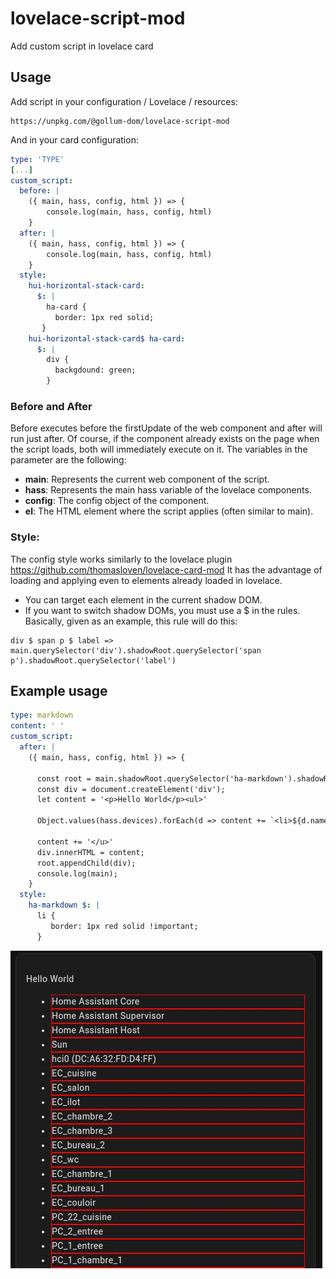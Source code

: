 # lovelace-script-mod
Add custom script in lovelace card

## Usage
 
Add script in your configuration / Lovelace / resources:

```
https://unpkg.com/@gollum-dom/lovelace-script-mod
```

And in your card configuration:

```yaml
type: 'TYPE'
[...]
custom_script:
  before: |
    ({ main, hass, config, html }) => {
        console.log(main, hass, config, html)
    }
  after: |
    ({ main, hass, config, html }) => {
        console.log(main, hass, config, html)
    }
  style:
    hui-horizontal-stack-card:
      $: |
        ha-card {
          border: 1px red solid;
       }
    hui-horizontal-stack-card$ ha-card:
      $: |
        div {
          backgdound: green;
        }
```
### Before and After

Before executes before the firstUpdate of the web component and after will run just after. Of course, if the component already exists on the page when the script loads, both will immediately execute on it.
The variables in the parameter are the following:

 - **main**: Represents the current web component of the script.
 - **hass**: Represents the main hass variable of the lovelace components.
 - **config**: The config object of the component.
 - **el**: The HTML element where the script applies (often similar to main).

### Style:

The config style works similarly to the lovelace plugin https://github.com/thomasloven/lovelace-card-mod
It has the advantage of loading and applying even to elements already loaded in lovelace.

 - You can target each element in the current shadow DOM.
 - If you want to switch shadow DOMs, you must use a $ in the rules. Basically, given as an example, this rule will do this:
```
div $ span p $ label => main.querySelector('div').shadowRoot.querySelector('span p').shadowRoot.querySelector('label')
```

## Example usage

```yaml
type: markdown
content: ' '
custom_script:
  after: |
    ({ main, hass, config, html }) => {

      const root = main.shadowRoot.querySelector('ha-markdown').shadowRoot;
      const div = document.createElement('div');
      let content = '<p>Hello World</p><ul>'
      
      Object.values(hass.devices).forEach(d => content += `<li>${d.name}</li>`)
      
      content += '</u>'
      div.innerHTML = content;
      root.appendChild(div);
      console.log(main);
    }
  style:
    ha-markdown $: |
      li {
         border: 1px red solid !important;
      }
```
![Example](https://raw.githubusercontent.com/GollumDom/lovelace-script-mod/master/docs/example.jpg)


